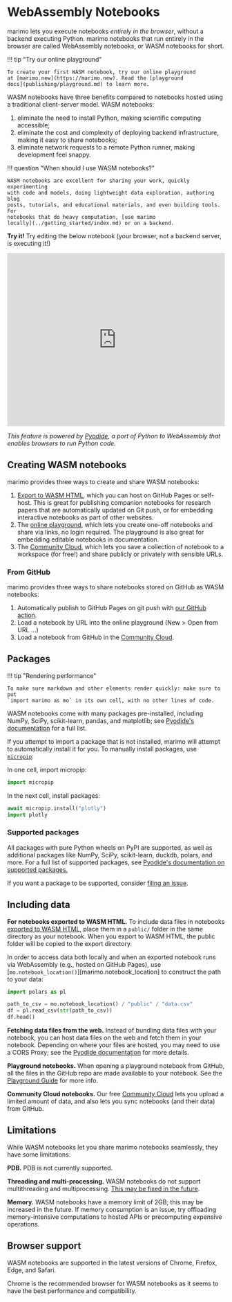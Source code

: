 # WebAssembly Notebooks

marimo lets you execute notebooks _entirely in the browser_,
without a backend executing Python. marimo notebooks that
run entirely in the browser are called WebAssembly notebooks, or WASM notebooks
for short.

!!! tip "Try our online playground"

    To create your first WASM notebook, try our online playground
    at [marimo.new](https://marimo.new). Read the [playground
    docs](publishing/playground.md) to learn more.

WASM notebooks have three benefits compared to notebooks hosted using a
traditional client-server model. WASM notebooks:

1. eliminate the need to install Python, making scientific computing accessible;
2. eliminate the cost and complexity of deploying backend infrastructure, making it easy to share notebooks;
3. eliminate network requests to a remote Python runner, making development feel snappy.

!!! question "When should I use WASM notebooks?"

    WASM notebooks are excellent for sharing your work, quickly experimenting
    with code and models, doing lightweight data exploration, authoring blog
    posts, tutorials, and educational materials, and even building tools. For
    notebooks that do heavy computation, [use marimo
    locally](../getting_started/index.md) or on a backend.

**Try it!** Try editing the below notebook (your browser, not a backend server, is executing it!)

<iframe src="https://marimo.app/l/upciwv?embed=true" width="100%" height=400 frameBorder="0"></iframe>

_This feature is powered by [Pyodide](https://pyodide.org), a port
of Python to WebAssembly that enables browsers to run Python code._

## Creating WASM notebooks

marimo provides three ways to create and share WASM notebooks:

1. [Export to WASM HTML](exporting.md#export-to-wasm-powered-html),
   which you can host on GitHub Pages or self-host. This is great for
   publishing companion notebooks for research papers that are automatically
   updated on Git push, or for embedding interactive notebooks as part of other
   websites.
2. The [online playground](publishing/playground.md), which lets you
   create one-off notebooks and share via links, no login required. The
   playground is also great for embedding editable notebooks in
   documentation.
3. The [Community Cloud](publishing/community_cloud/index.md), which
   lets you save a collection of notebook to a workspace (for free!) and share
   publicly or privately with sensible URLs.

### From GitHub

marimo provides three ways to share notebooks stored on GitHub as WASM notebooks:

1. Automatically publish to GitHub Pages on git push with [our GitHub action](publishing/github_pages.md).
2. Load a notebook by URL into the online playground (New > Open from URL ...)
3. Load a notebook from GitHub in the [Community Cloud](publishing/community_cloud/index.md).

## Packages

!!! tip "Rendering performance"

    To make sure markdown and other elements render quickly: make sure to put
    `import marimo as mo` in its own cell, with no other lines of code.

WASM notebooks come with many packages pre-installed, including
NumPy, SciPy, scikit-learn, pandas, and matplotlib; see [Pyodide's
documentation](https://pyodide.org/en/stable/usage/packages-in-pyodide.html)
for a full list.

If you attempt to import a package that is not installed, marimo will
attempt to automatically install it for you. To manually install packages, use
[`micropip`](https://micropip.pyodide.org/en/stable/project/usage.html):

In one cell, import micropip:

```python
import micropip
```

In the next cell, install packages:

```python
await micropip.install("plotly")
import plotly
```

### Supported packages

All packages with pure Python wheels on PyPI are supported, as well as
additional packages like NumPy, SciPy, scikit-learn, duckdb, polars, and more.
For a full list of supported packages, see [Pyodide's
documentation on supported packages.](https://pyodide.org/en/stable/usage/packages-in-pyodide.html)

If you want a package to be supported, consider [filing an issue](https://github.com/pyodide/pyodide/issues/new?assignees=&labels=new+package+request&projects=&template=package_request.md&title=).

## Including data

**For notebooks exported to WASM HTML.**
To include data files in notebooks [exported to WASM
HTML](exporting.md#export-to-wasm-powered-html), place them
in a `public/` folder in the same directory as your notebook. When you
export to WASM HTML, the public folder will be copied to the export directory.

In order to access data both locally and when an exported notebook runs via
WebAssembly (e.g., hosted on GitHub Pages), use
[`mo.notebook_location()`][marimo.notebook_location] to construct the path to
your data:

```python
import polars as pl

path_to_csv = mo.notebook_location() / "public" / "data.csv"
df = pl.read_csv(str(path_to_csv))
df.head()
```

**Fetching data files from the web.**
Instead of bundling data files with your notebook, you can host data files on
the web and fetch them in your notebook. Depending on where your files are
hosted, you may need to use a CORS Proxy; see the [Pyodide
documentation](https://pyodide.org/en/stable/usage/loading-packages.html#installing-wheels-from-arbitrary-urls)
for more details.

**Playground notebooks.** When opening a playground
notebook from GitHub, all the files in the GitHub repo are made available to
your notebook. See the [Playground
Guide](publishing/playground.md#including-data-files) for more info.

**Community Cloud notebooks.** Our free [Community
Cloud](publishing/community_cloud/index.md) lets you upload a limited
amount of data, and also lets you sync notebooks (and their data) from GitHub.

## Limitations

While WASM notebooks let you share marimo notebooks seamlessly, they have some
limitations.

**PDB.** PDB is not currently supported.

**Threading and multi-processing.** WASM notebooks do not support multithreading
and multiprocessing. [This may be fixed in the future](https://github.com/pyodide/pyodide/issues/237).

**Memory.** WASM notebooks have a memory limit of 2GB; this may be increased
in the future. If memory consumption is an issue, try offloading memory-intensive
computations to hosted APIs or precomputing expensive operations.

## Browser support

WASM notebooks are supported in the latest versions of Chrome, Firefox, Edge, and Safari.

Chrome is the recommended browser for WASM notebooks as it seems to have the
best performance and compatibility.
